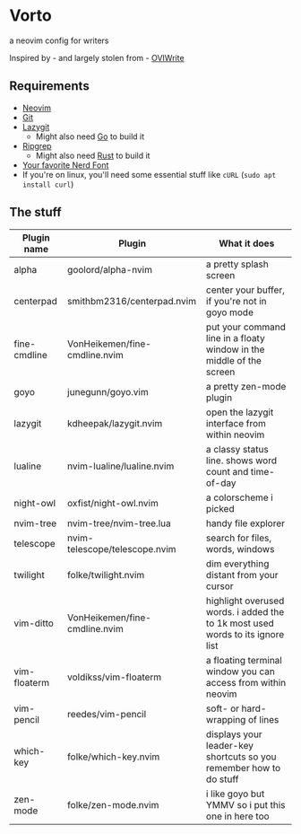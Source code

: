 # Vorto
a neovim config for writers

Inspired by - and largely stolen from - [OVIWrite](https://github.com/MiragianCycle/OVIWrite)

## Requirements
 - [Neovim](https://github.com/neovim/neovim/blob/master/INSTALL.md#linux)
 - [Git](https://git-scm.com/downloads/linux)
 - [Lazygit](https://github.com/jesseduffield/lazygit?tab=readme-ov-file#manual)
   - Might also need [Go](https://go.dev/doc/install) to build it
 - [Ripgrep](https://github.com/BurntSushi/ripgrep?tab=readme-ov-file#building)
   - Might also need [Rust](https://www.rust-lang.org/tools/install) to build it
 - [Your favorite Nerd Font](https://www.nerdfonts.com/)
 - If you're on linux, you'll need some essential stuff like `cURL` (`sudo apt install curl`)

## The stuff
| Plugin name  | Plugin                        | What it does                                                                   |
|--------------|-------------------------------|--------------------------------------------------------------------------------|
| alpha        | goolord/alpha-nvim            | a pretty splash screen                                                         |
| centerpad    | smithbm2316/centerpad.nvim    | center your buffer, if you're not in goyo mode                                 |
| fine-cmdline | VonHeikemen/fine-cmdline.nvim | put your command line in a floaty window in the middle of the screen           |
| goyo         | junegunn/goyo.vim             | a pretty zen-mode plugin                                                       |
| lazygit      | kdheepak/lazygit.nvim         | open the lazygit interface from within neovim                                  |
| lualine      | nvim-lualine/lualine.nvim     | a classy status line. shows word count and time-of-day                         |
| night-owl    | oxfist/night-owl.nvim         | a colorscheme i picked                                                         |
| nvim-tree    | nvim-tree/nvim-tree.lua       | handy file explorer                                                            |
| telescope    | nvim-telescope/telescope.nvim | search for files, words, windows                                               |
| twilight     | folke/twilight.nvim           | dim everything distant from your cursor                                        |
| vim-ditto    | VonHeikemen/fine-cmdline.nvim | highlight overused words. i added the to 1k most used words to its ignore list |
| vim-floaterm | voldikss/vim-floaterm         | a floating terminal window you can access from within neovim                   |
| vim-pencil   | reedes/vim-pencil             | soft- or hard-wrapping of lines                                                |
| which-key    | folke/which-key.nvim          | displays your leader-key shortcuts so you remember how to do stuff             |
| zen-mode     | folke/zen-mode.nvim           | i like goyo but YMMV so i put this one in here too                             |
